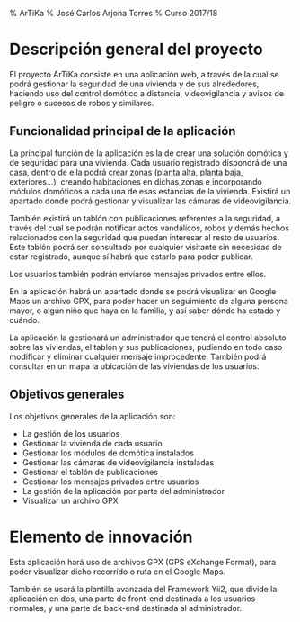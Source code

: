 % ArTiKa
% José Carlos Arjona Torres
% Curso 2017/18

# Descripción general del proyecto

El proyecto ArTiKa consiste en una aplicación web, a través de la cual se podrá gestionar la seguridad de una vivienda y de sus alrededores, haciendo uso del control domótico a distancia, videovigilancia y avisos de peligro o sucesos de robos y similares.

## Funcionalidad principal de la aplicación

La principal función de la aplicación es la de crear una solución domótica y de seguridad para una vivienda. Cada usuario registrado dispondrá de una casa, dentro de ella podrá crear zonas (planta alta, planta baja, exteriores...), creando habitaciones en dichas zonas e incorporando módulos domóticos a cada una de esas estancias de la vivienda. Existirá un apartado donde podrá gestionar y visualizar las cámaras de videovigilancia.

También existirá un tablón con publicaciones referentes a la seguridad, a través del cual se podrán notificar actos vandálicos, robos y demás hechos relacionados con la seguridad que puedan interesar al resto de usuarios. Este tablón podrá ser consultado por cualquier visitante sin necesidad de estar registrado, aunque sí habrá que estarlo para poder publicar.

Los usuarios también podrán enviarse mensajes privados entre ellos.

En la aplicación habrá un apartado donde se podrá visualizar en Google Maps un archivo GPX, para poder hacer un seguimiento de alguna persona mayor, o algún niño que haya en la familia, y así saber dónde ha estado y cuándo.

La aplicación la gestionará un administrador que tendrá el control absoluto sobre las viviendas, el tablón y sus publicaciones, pudiendo en todo caso modificar y eliminar cualquier mensaje improcedente. También podrá consultar en un mapa la ubicación de las viviendas de los usuarios.

## Objetivos generales

Los objetivos generales de la aplicación son:

* La gestión de los usuarios
* Gestionar la vivienda de cada usuario
* Gestionar los módulos de domótica instalados
* Gestionar las cámaras de videovigilancia instaladas
* Gestionar el tablón de publicaciones
* Gestionar los mensajes privados entre usuarios
* La gestión de la aplicación por parte del administrador
* Visualizar un archivo GPX

# Elemento de innovación

Esta aplicación hará uso de archivos GPX (GPS eXchange Format), para poder visualizar dicho recorrido o ruta en el Google Maps.

También se usará la plantilla avanzada del Framework Yii2, que divide la aplicación en dos, una parte de front-end destinada a los usuarios normales, y una parte de back-end destinada al administrador.
